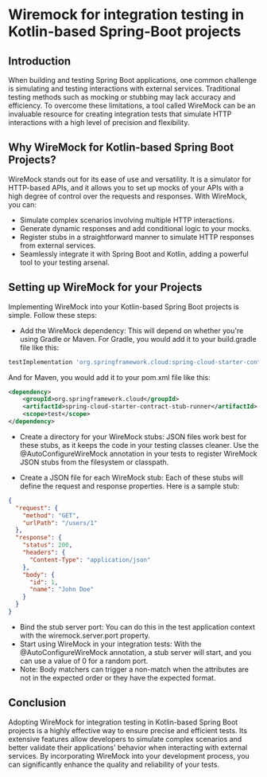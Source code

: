 # Wiremock for integration testing in Kotlin-based Spring-Boot projects

## Introduction

When building and testing Spring Boot applications, one common challenge is simulating and testing interactions with external services. Traditional testing methods such as mocking or stubbing may lack accuracy and efficiency. To overcome these limitations, a tool called WireMock can be an invaluable resource for creating integration tests that simulate HTTP interactions with a high level of precision and flexibility.

## Why WireMock for Kotlin-based Spring Boot Projects?

WireMock stands out for its ease of use and versatility. It is a simulator for HTTP-based APIs, and it allows you to set up mocks of your APIs with a high degree of control over the requests and responses. With WireMock, you can:

- Simulate complex scenarios involving multiple HTTP interactions.
- Generate dynamic responses and add conditional logic to your mocks.
- Register stubs in a straightforward manner to simulate HTTP responses from external services.
- Seamlessly integrate it with Spring Boot and Kotlin, adding a powerful tool to your testing arsenal.

## Setting up WireMock for your Projects

Implementing WireMock into your Kotlin-based Spring Boot projects is simple. Follow these steps:

- Add the WireMock dependency: This will depend on whether you're using Gradle or Maven. For Gradle, you would add it to your build.gradle file like this:

```groovy
testImplementation 'org.springframework.cloud:spring-cloud-starter-contract-stub-runner:2.27.0'
```

And for Maven, you would add it to your pom.xml file like this:

```xml
<dependency>  
    <groupId>org.springframework.cloud</groupId>  
    <artifactId>spring-cloud-starter-contract-stub-runner</artifactId>  
    <scope>test</scope>  
</dependency>
```

- Create a directory for your WireMock stubs: JSON files work best for these stubs, as it keeps the code in your testing classes cleaner. Use the @AutoConfigureWireMock annotation in your tests to register WireMock JSON stubs from the filesystem or classpath.

- Create a JSON file for each WireMock stub: Each of these stubs will define the request and response properties. Here is a sample stub:

```json
{
  "request": {
    "method": "GET",
    "urlPath": "/users/1"
  },
  "response": {
    "status": 200,
    "headers": {
      "Content-Type": "application/json"
    },
    "body": {
      "id": 1,
      "name": "John Doe"
    }
  }
}
```

- Bind the stub server port: You can do this in the test application context with the wiremock.server.port property.
- Start using WireMock in your integration tests: With the @AutoConfigureWireMock annotation, a stub server will start, and you can use a value of 0 for a random port.
- Note: Body matchers can trigger a non-match when the attributes are not in the expected order or they have the expected format.

## Conclusion

Adopting WireMock for integration testing in Kotlin-based Spring Boot projects is a highly effective way to ensure precise and efficient tests. Its extensive features allow developers to simulate complex scenarios and better validate their applications' behavior when interacting with external services. By incorporating WireMock into your development process, you can significantly enhance the quality and reliability of your tests.
